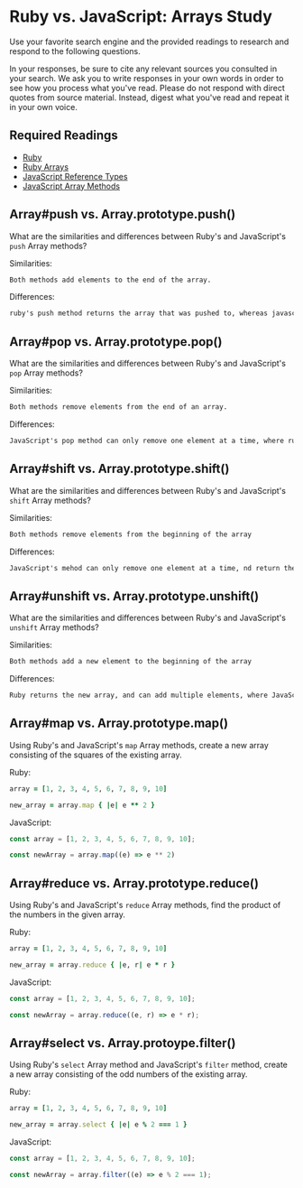 # Ruby vs. JavaScript: Arrays Study

Use your favorite search engine and the provided readings to research and
respond to the following questions.

In your responses, be sure to cite any relevant sources you consulted in your
search. We ask you to write responses in your own words in order to see how you
process what you've read. Please do not respond with direct quotes from source
material. Instead, digest what you've read and repeat it in your own voice.

## Required Readings

-   [Ruby](https://github.com/ga-wdi-boston/ruby)
-   [Ruby Arrays](https://github.com/ga-wdi-boston/ruby-arrays)
-   [JavaScript Reference Types](https://github.com/ga-wdi-boston/js-reference-types)
-   [JavaScript Array Methods](https://github.com/ga-wdi-boston/js-array-methods)

## Array#push vs. Array.prototype.push()

What are the similarities and differences between Ruby's and JavaScript's `push`
Array methods?

Similarities:

```md
Both methods add elements to the end of the array.
```

Differences:

```md
ruby's push method returns the array that was pushed to, whereas javascript returns the new length of the array.
```

## Array#pop vs. Array.prototype.pop()

What are the similarities and differences between Ruby's and JavaScript's `pop`
Array methods?

Similarities:

```md
Both methods remove elements from the end of an array.
```

Differences:

```md
JavaScript's pop method can only remove one element at a time, where ruby's method gives you the option to start at a certain index of the array.
```

## Array#shift vs. Array.prototype.shift()

What are the similarities and differences between Ruby's and JavaScript's
`shift` Array methods?

Similarities:

```md
Both methods remove elements from the beginning of the array
```

Differences:

```md
JavaScript's mehod can only remove one element at a time, nd return the element removed, whereas Ruby's method can remove multiple elements and returns the array (though when multiple elements are removed, the array returned is a new array of the elements removed).
```

## Array#unshift vs. Array.prototype.unshift()

What are the similarities and differences between Ruby's and JavaScript's
`unshift` Array methods?

Similarities:

```md
Both methods add a new element to the beginning of the array
```

Differences:

```md
Ruby returns the new array, and can add multiple elements, where JavaScript can only add a single element and returns the new length of the array
```

## Array#map vs. Array.prototype.map()

Using Ruby's and JavaScript's `map` Array methods, create a new array consisting
of the squares of the existing array.

Ruby:

```ruby
array = [1, 2, 3, 4, 5, 6, 7, 8, 9, 10]

new_array = array.map { |e| e ** 2 }
```

JavaScript:

```javascript
const array = [1, 2, 3, 4, 5, 6, 7, 8, 9, 10];

const newArray = array.map((e) => e ** 2)
```

## Array#reduce vs. Array.prototype.reduce()

Using Ruby's and JavaScript's `reduce` Array methods, find the product of the
numbers in the given array.

Ruby:

```ruby
array = [1, 2, 3, 4, 5, 6, 7, 8, 9, 10]

new_array = array.reduce { |e, r| e * r }
```

JavaScript:

```javascript
const array = [1, 2, 3, 4, 5, 6, 7, 8, 9, 10];

const newArray = array.reduce((e, r) => e * r);
```

## Array#select vs. Array.protoype.filter()

Using Ruby's `select` Array method and JavaScript's `filter` method, create a
new array consisting of the odd numbers of the existing array.

Ruby:

```ruby
array = [1, 2, 3, 4, 5, 6, 7, 8, 9, 10]

new_array = array.select { |e| e % 2 === 1 }
```

JavaScript:

```javascript
const array = [1, 2, 3, 4, 5, 6, 7, 8, 9, 10];

const newArray = array.filter((e) => e % 2 === 1);
```
